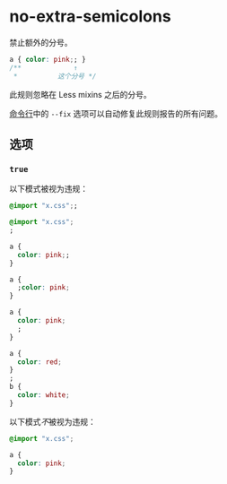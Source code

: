 # no-extra-semicolons

禁止额外的分号。

```css
a { color: pink;; }
/**             ↑
 *          这个分号 */
```

此规则忽略在 Less mixins 之后的分号。

[命令行](../../../docs/user-guide/cli.md#自动修复错误)中的 `--fix` 选项可以自动修复此规则报告的所有问题。

## 选项

### `true`

以下模式被视为违规：

```css
@import "x.css";;
```

```css
@import "x.css";
;
```

```css
a {
  color: pink;;
}
```

```css
a {
  ;color: pink;
}
```

```css
a {
  color: pink;
  ;
}
```

```css
a {
  color: red;
}
;
b {
  color: white;
}
```

以下模式*不*被视为违规：

```css
@import "x.css";
```

```css
a {
  color: pink;
}
```
